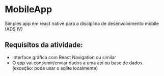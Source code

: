 # MobileApp

Simples app em react native para a disciplina de desenvolvimento mobile (ADS IV)

## Requisitos da atividade:
* Interface gráfica com React Navigation ou similar
* O app vai consumir/enviar dados a uma api ou base de dados. (exceção: pode usar o sqlite localmente)
